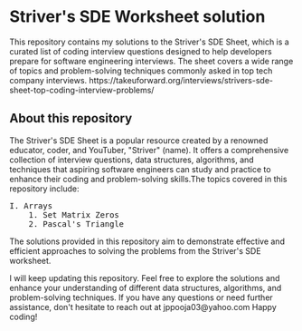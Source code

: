 <h1>Striver's SDE Worksheet solution</h1>

<p>This repository contains my solutions to the Striver's SDE Sheet, which is a curated list of coding interview questions designed to help developers prepare for software engineering interviews. The sheet covers a wide range of topics and problem-solving techniques commonly asked in top tech company interviews. https://takeuforward.org/interviews/strivers-sde-sheet-top-coding-interview-problems/</p>

<h2>About this repository</h2>

<p>The Striver's SDE Sheet is a popular resource created by a renowned educator, coder, and YouTuber, "Striver" (name). It offers a comprehensive collection of interview questions, data structures, algorithms, and techniques that aspiring software engineers can study and practice to enhance their coding and problem-solving skills.The topics covered in this repository include:</p>

<pre>
I. Arrays
    1. Set Matrix Zeros
    2. Pascal's Triangle
</pre>

<p>The solutions provided in this repository aim to demonstrate effective and efficient approaches to solving the problems from the Striver's SDE worksheet.</p>

<p>I will keep updating this repository. Feel free to explore the solutions and enhance your understanding of different data structures, algorithms, and problem-solving techniques. If you have any questions or need further assistance, don't hesitate to reach out at jppooja03@yahoo.com
Happy coding!</p>

